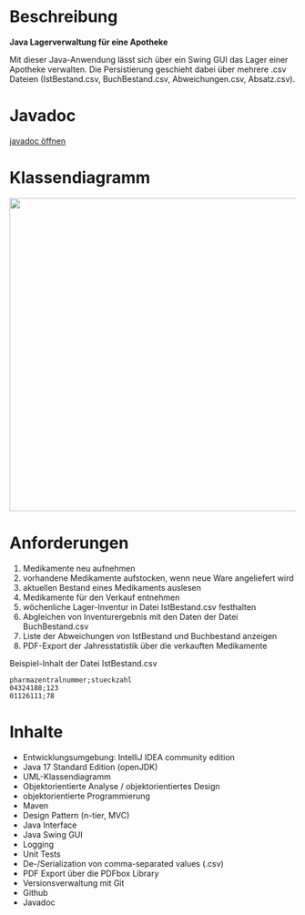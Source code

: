 # Beschreibung
__Java Lagerverwaltung für eine Apotheke__

Mit dieser Java-Anwendung lässt sich über ein Swing GUI das Lager einer Apotheke verwalten.
Die Persistierung geschieht dabei über mehrere .csv Dateien (IstBestand.csv, BuchBestand.csv, Abweichungen.csv, Absatz.csv).

# Javadoc

<a href="https://j-grosse.github.io/Lagerverwaltung_Apotheke/javadoc/com/apothekenlager/package-summary.html">javadoc öffnen</a>


# Klassendiagramm

<img height="550px" src="LagerApp Class Diagram.drawio.png">


# Anforderungen

1. Medikamente neu aufnehmen
2. vorhandene Medikamente aufstocken, wenn neue Ware angeliefert wird
3. aktuellen Bestand eines Medikaments auslesen
4. Medikamente für den Verkauf entnehmen
5. wöchenliche Lager-Inventur in Datei IstBestand.csv festhalten
6. Abgleichen von Inventurergebnis mit den Daten der Datei BuchBestand.csv 
7. Liste der Abweichungen von IstBestand und Buchbestand anzeigen
8. PDF-Export der Jahresstatistik über die verkauften Medikamente

Beispiel-Inhalt der Datei IstBestand.csv
```
pharmazentralnummer;stueckzahl
04324188;123
01126111;78
```


# Inhalte

- Entwicklungsumgebung: IntelliJ IDEA community edition
- Java 17 Standard Edition (openJDK)
- UML-Klassendiagramm
- Objektorientierte Analyse / objektorientiertes Design
- objektorientierte Programmierung
- Maven
- Design Pattern (n-tier, MVC)
- Java Interface
- Java Swing GUI
- Logging
- Unit Tests
- De-/Serialization von comma-separated values (.csv)
- PDF Export über die PDFbox Library
- Versionsverwaltung mit Git
- Github
- Javadoc
